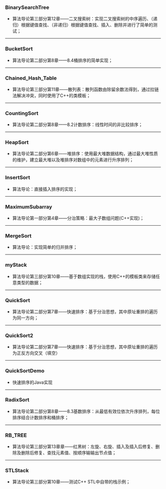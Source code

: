 ### BinarySearchTree

* 算法导论第三部分第12章——二叉搜索树：实现二叉搜索树的中序遍历、（递归）根据键值查找、（非递归）根据键值查找、插入、删除并进行了简单的测试；

---



### BucketSort

* 算法导论第二部分第8章——8.4桶排序的简单实现；

---



### Chained_Hash_Table

* 算法导论第三部分第11章——散列表：散列函数由除留余数法得到，通过拉链法解决冲突，同时使用了C++的类模板；

---



### CountingSort

* 算法导论第二部分第8章——8.2计数排序：线性时间的非比较排序；

---



### HeapSort

* 算法导论第二部分第6章——堆排序：使用最大堆数据结构，通过最大堆性质的维护，建立最大堆以及堆排序对数组中的元素进行升序排列；

---



### InsertSort

* 算法导论：直接插入排序的实现；

---



### MaximumSubarray

* 算法导论第一部分第4章——分治策略：最大子数组问题(C++实现)；

---



### MergeSort

* 算法导论：实现简单的归并排序；

---



### myStack

* 算法导论第三部分第10章——基于数组实现的栈，使用C++的模板类来存储任意类型的数据；

---



### QuickSort

* 算法导论第二部分第7章——快速排序：基于分治思想，其中原址重排的遍历为同一方向；

---



### QuickSort2

* 算法导论第二部分第7章——快速排序：基于分治思想，其中原址重排的遍历为正反方向交叉（填空）

---



### QuickSortDemo

* 快速排序的Java实现

---



### RadixSort

* 算法导论第二部分第8章——8.3基数排序：从最低有效位依次升序排列，每位排序结合计数排序和桶排序；

---



### RB_TREE

* 算法导论第三部分第13章章——红黑树：左旋、右旋、插入及插入后修复、删除及删除后修复、查找元素值、按顺序输输出节点值；

---



### STLStack

* 算法导论第三部分第10章——测试C++ STL中自带的栈示例；
